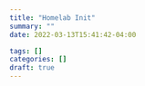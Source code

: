 ```yaml
---
title: "Homelab Init"
summary: ""
date: 2022-03-13T15:41:42-04:00

tags: []
categories: []
draft: true
---
```



